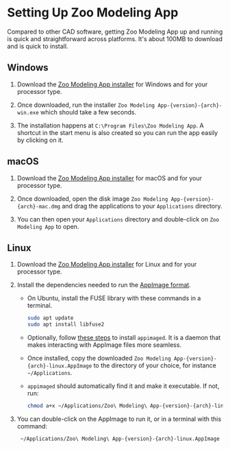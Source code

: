 # Setting Up Zoo Modeling App

Compared to other CAD software, getting Zoo Modeling App up and running is quick and straightforward across platforms. It's about 100MB to download and is quick to install.

## Windows

1. Download the [Zoo Modeling App installer](https://zoo.dev/modeling-app/download) for Windows and for your processor type.

2. Once downloaded, run the installer `Zoo Modeling App-{version}-{arch}-win.exe` which should take a few seconds.

3. The installation happens at `C:\Program Files\Zoo Modeling App`. A shortcut in the start menu is also created so you can run the app easily by clicking on it.

## macOS

1. Download the [Zoo Modeling App installer](https://zoo.dev/modeling-app/download) for macOS and for your processor type.

2. Once downloaded, open the disk image `Zoo Modeling App-{version}-{arch}-mac.dmg` and drag the applications to your `Applications` directory.

3. You can then open your `Applications` directory and double-click on `Zoo Modeling App` to open.


## Linux 

1. Download the [Zoo Modeling App installer](https://zoo.dev/modeling-app/download) for Linux and for your processor type.

2. Install the dependencies needed to run the [AppImage format](https://appimage.org/).
    -  On Ubuntu, install the FUSE library with these commands in a terminal.
       ```bash
       sudo apt update
       sudo apt install libfuse2
       ```
    - Optionally, follow [these steps](https://github.com/probonopd/go-appimage/blob/master/src/appimaged/README.md#initial-setup) to install `appimaged`. It is a daemon that makes interacting with AppImage files more seamless. 
    - Once installed, copy the downloaded `Zoo Modeling App-{version}-{arch}-linux.AppImage` to the directory of your choice, for instance `~/Applications`.

   - `appimaged` should automatically find it and make it executable. If not, run:
     ```bash
     chmod a+x ~/Applications/Zoo\ Modeling\ App-{version}-{arch}-linux.AppImage
     ```

3. You can double-click on the AppImage to run it, or in a terminal with this command:
   ```bash
    ~/Applications/Zoo\ Modeling\ App-{version}-{arch}-linux.AppImage
   ```
